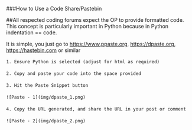 ###How to Use a Code Share/Pastebin

##All respected coding forums expect the OP to provide formatted code. This concept is particularly important in Python because in Python indentation == code.

It is simple, you just go to https://www.ppaste.org, https://dpaste.org, https://hastebin.com  or similar 

    1. Ensure Python is selected (adjust for html as required)
    
    2. Copy and paste your code into the space provided
    
    3. Hit the Paste Snippet button
    
    ![Paste - 1](img/dpaste_1.png)
    
    4. Copy the URL generated, and share the URL in your post or comment
    
    ![Paste - 2](img/dpaste_2.png)

